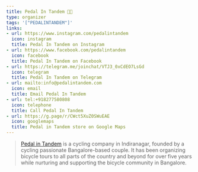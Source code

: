 ```yaml
---
title: Pedal In Tandem 🚴🏽
type: organizer
tags: '["PEDALINTANDEM"]'
links:
- url: https://www.instagram.com/pedalintandem
  icon: instagram
  title: Pedal In Tandem on Instagram
- url: https://www.facebook.com/pedalintandem
  icon: facebook
  title: Pedal In Tandem on Facebook
- url: https://telegram.me/joinchat/VTJ3_0xCdEO7LsGd
  icon: telegram
  title: Pedal In Tandem on Telegram
- url: mailto:info@pedalintandem.com
  icon: email
  title: Email Pedal In Tandem
- url: tel:+918277580808
  icon: telephone
  title: Call Pedal In Tandem
- url: https://g.page/r/CWct5XuZ0SWuEAE
  icon: googlemaps
  title: Pedal in Tandem store on Google Maps
---
```


> [Pedal in Tandem](https://www.pedalintandem.com/) is a cycling company in
  Indiranagar, founded by a cycling passionate Bangalore-based couple. It has
  been organizing bicycle tours to all parts of the country and beyond for
  over five years while nurturing and supporting the bicycle community in
  Bangalore.